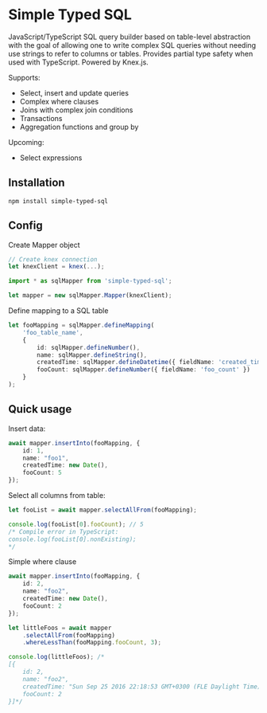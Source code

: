 # Simple Typed SQL

JavaScript/TypeScript SQL query builder based on table-level abstraction with the goal of allowing one to write complex
SQL queries without needing use strings to refer to columns or tables.
Provides partial type safety when used with TypeScript. Powered by Knex.js.

Supports:
- Select, insert and update queries
- Complex where clauses
- Joins with complex join conditions
- Transactions
- Aggregation functions and group by

Upcoming:
- Select expressions

## Installation

```
npm install simple-typed-sql
```

## Config

Create Mapper object

```typescript
// Create knex connection
let knexClient = knex(...);

import * as sqlMapper from 'simple-typed-sql';

let mapper = new sqlMapper.Mapper(knexClient);
```

Define mapping to a SQL table

```typescript
let fooMapping = sqlMapper.defineMapping(
    'foo_table_name',
    {
        id: sqlMapper.defineNumber(),
        name: sqlMapper.defineString(),
        createdTime: sqlMapper.defineDatetime({ fieldName: 'created_time' }),
        fooCount: sqlMapper.defineNumber({ fieldName: 'foo_count' })
    }
);
```

## Quick usage

Insert data:

```typescript
await mapper.insertInto(fooMapping, {
    id: 1,
    name: "foo1",
    createdTime: new Date(),
    fooCount: 5
});
```

Select all columns from table:

```typescript
let fooList = await mapper.selectAllFrom(fooMapping);

console.log(fooList[0].fooCount); // 5
/* Compile error in TypeScript:
console.log(fooList[0].nonExisting);
*/
```

Simple where clause

```typescript
await mapper.insertInto(fooMapping, {
    id: 2,
    name: "foo2",
    createdTime: new Date(),
    fooCount: 2
});

let littleFoos = await mapper
    .selectAllFrom(fooMapping)
    .whereLessThan(fooMapping.fooCount, 3);

console.log(littleFoos); /*
[{
    id: 2,
    name: "foo2",
    createdTime: "Sun Sep 25 2016 22:18:53 GMT+0300 (FLE Daylight Time)",
    fooCount: 2
}]*/
```

